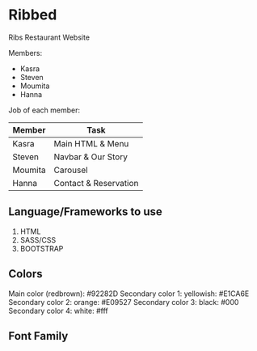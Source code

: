 # Ribbed
Ribs Restaurant Website 

Members:

- Kasra
- Steven
- Moumita
- Hanna

Job of each member:

Member | Task
------------ | -------------
Kasra | Main HTML & Menu
Steven | Navbar & Our Story
Moumita | Carousel
Hanna | Contact & Reservation


## Language/Frameworks to use

1. HTML
2. SASS/CSS
3. BOOTSTRAP

## Colors

Main color (redbrown): #92282D
Secondary color 1: yellowish: #E1CA6E
Secondary color 2: orange: #E09527
Secondary color 3: black: #000
Secondary color 4: white: #fff

## Font Family



